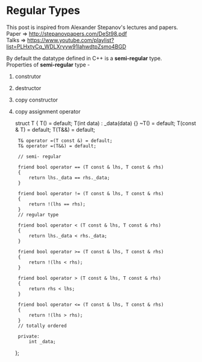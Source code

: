 # Regular Types

This post is inspired from Alexander Stepanov's lectures and papers.  
Paper => http://stepanovpapers.com/DeSt98.pdf  
Talks => https://www.youtube.com/playlist?list=PLHxtyCq_WDLXryyw91lahwdtpZsmo4BGD  

By default the datatype defined in C++ is a **semi-regular** type.  
Properties of **semi-regular** type -  
1. construtor
1. destructor
1. copy constructor
1. copy assignment operator

    struct T
    {
        T() = default;
        T(int data) : _data(data) {}
        ~T() = default;
        T(const & T) = default;
        T(T&&) = default;

        T& operator =(T const &) = default;
        T& operator =(T&&) = default;

        // semi- regular

        friend bool operator == (T const & lhs, T const & rhs)
        {
            return lhs._data == rhs._data;
        }

        friend bool operator != (T const & lhs, T const & rhs)
        {
            return !(lhs == rhs);
        }
        // regular type

        friend bool operator < (T const & lhs, T const & rhs)
        {
            return lhs._data < rhs._data;
        }

        friend bool operator >= (T const & lhs, T const & rhs)
        {
            return !(lhs < rhs);
        }

        friend bool operator > (T const & lhs, T const & rhs)
        {
            return rhs < lhs;
        }

        friend bool operator <= (T const & lhs, T const & rhs)
        {
            return !(lhs > rhs);
        }
        // totally ordered

        private:
            int _data;
    };
    
